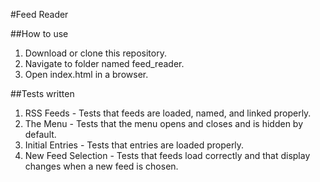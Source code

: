 #Feed Reader

##How to use
1. Download or clone this repository.
2. Navigate to folder named feed_reader.
3. Open index.html in a browser.

##Tests written
1. RSS Feeds - Tests that feeds are loaded, named, and linked properly.
2. The Menu - Tests that the menu opens and closes and is hidden by default.
3. Initial Entries - Tests that entries are loaded properly.
4. New Feed Selection - Tests that feeds load correctly and that display changes when a new feed is chosen.
